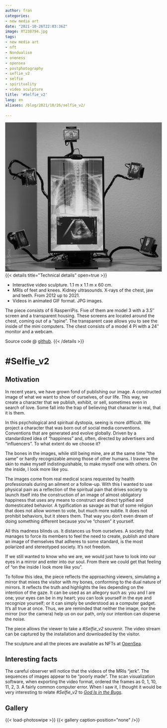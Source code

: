 ```yaml
---
author: fran
categories:
- new media art
date: "2021-10-26T22:03:36Z"
image: XT238794.jpg
tags:
- new media art
- nft
- Nondualism
- oneness
- opensea
- postphotography
- seflie_v2
- selfie
- spirituality
- video sculpture
title: '#Selfie_v2'
lang: en
aliases: /blog/2021/10/26/selfie_v2/

---
```

![](XT238820.jpg)
{{< details title="Technical details" open=true >}}

- Interactive video sculpture. 1.1 m x 1.1 m x 60 cm.
- MRIs of feet and knees. Kidney ultrasounds. X-rays of the chest, jaw and teeth. From 2012 up to 2021.
- Videos in animated GIF format. JPG images.

The piece consists of 6 RasperriPis. Five of them are model 3 with a 3.5″ screen and a transparent housing. These
screens are located around the chest, coming out of a “spine”. The transparent case allows you to see the inside of the
mini computers. The chest consists of a model 4 Pi with a 24″ monitor and a webcam.

Source code @ [github](https://github.com/fransimo/selfie_v2).
{{< /details >}}

# #Selfie_v2

## Motivation

In recent years, we have grown fond of publishing our image. A constructed image of what we want to show of ourselves,
of our life. This way, we create a character that we publish, exhibit, or sell, sometimes even in search of love. Some
fall into the trap of believing that character is real, that it is them.

In this psychological and spiritual dystopia, seeing is more difficult. We project a character that was born out of
social media conventions. Conventions that are generated and evolve globally. Driven by a standardized idea of
“happiness” and, often, directed by advertisers and “influencers”. To what extent do we choose it?

The bones in the images, while still being mine, are at the same time “the same” or hardly recognizable among those of
other humans. I traverse the skin to make myself indistinguishable, to make myself one with others. On the inside, I
look more like you.

The images come from real medical scans requested by health professionals during an ailment or a follow-up. With this I
wanted to use physical pain as a reflection of the spiritual pain that drives society to launch itself into the
construction of an image of almost obligatory happiness that uses any means to construct and direct typified and
domesticated behavior. A typification as savage as that of some religion that does not allow women to vote, but much
more subtle. It does not prohibit behaviors, but it steers them. That way you don’t even dream of doing something
different because you’ve “chosen” it yourself.

All this madness blinds us. It distances us from ourselves. A society that manages to force its members to feel the need
to create, publish and share an image of themselves that adheres to some standard, is the most polarized and stereotyped
society. It’s not freedom.

If we still wanted to know who we are, we would just have to look into our eyes in a mirror and enter into our soul.
From there we could get that feeling of “on the inside I look more like you”.

To follow this idea, the piece reflects the approaching viewers, simulating a mirror that mixes the visitor with my
bones, conforming to the dual nature of mirrors. It reflects the truth and highlights the lies depending on the
intention of the gaze. It can be used as an allegory such as: you and I are one; your eyes can be in my heart; you can
look yourself in the eye and recognize yourself; or it can simply be understood as a computer gadget. It’s all true at
once. Thus, we are reminded that neither the image, nor the mirror (nor the camera) help us on our path, only our
intention can disperse the noise.

The piece allows the viewer to take a _#Selfie\_v2_ souvenir. The video stream can be captured by the installation and
downloaded by the visitor.

The sculpture and all the pieces are available as NFTs at [OpenSea](https://opensea.io/collection/selfie-v2-fransimo).

## Interesting facts

The careful observer will notice that the videos of the MRIs “jerk”. The sequences of images appear to be “poorly made”.
The scan visualization software, when exporting the video format, ordered the frames as 0, 1, 10, 11, 2, 3. A fairly
common computer error. When I saw it, I thought it would be very interesting to relate _#Selfie\_v2_ to
_[God Is in the Bugs](https://fransimo.info/blog/2021/07/31/god-is-in-the-bugs/)_.

## Gallery

{{< load-photoswipe >}}
{{< gallery caption-position="none" />}}
